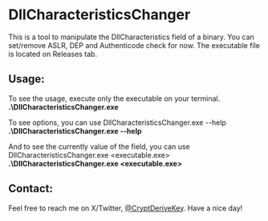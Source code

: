 # DllCharacteristicsChanger

This is a tool to manipulate the DllCharacteristics field of a binary.
You can set/remove ASLR, DEP and Authenticode check for now.
The executable file is located on Releases tab.

## Usage:
To see the usage, execute only the executable on your terminal.
**.\DllCharacteristicsChanger.exe**

To see options, you can use  DllCharacteristicsChanger.exe --help
**.\DllCharacteristicsChanger.exe --help**

And to see the currently value of the field, you can use DllCharacteristicsChanger.exe <executable.exe>
**.\DllCharacteristicsChanger.exe <executable.exe>**

## Contact:
Feel free to reach me on X/Twitter, [@CryptDeriveKey](https://twitter.com/CryptDeriveKey).
Have a nice day!
